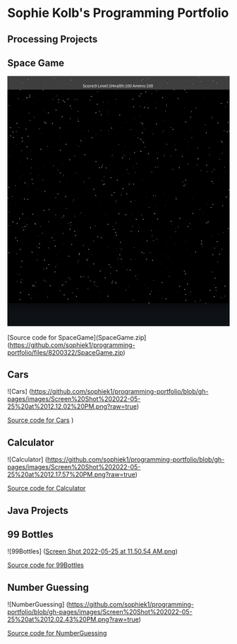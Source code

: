 # Sophie Kolb's Programming Portfolio

## Processing Projects

## Space Game

![SpaceGame](https://github.com/sophiek1/programming-portfolio/blob/gh-pages/images/Screen%20Shot%202022-03-07%20at%2012.32.42%20PM.png?raw=true)


[Source code for SpaceGame](SpaceGame.zip](https://github.com/sophiek1/programming-portfolio/files/8200322/SpaceGame.zip)

## Cars


![Cars] (https://github.com/sophiek1/programming-portfolio/blob/gh-pages/images/Screen%20Shot%202022-05-25%20at%2012.12.02%20PM.png?raw=true)

[Source code for Cars](https://github.com/sophiek1/programming-portfolio/files/8773551/cars.zip)
)
## Calculator

![Calculator] (https://github.com/sophiek1/programming-portfolio/blob/gh-pages/images/Screen%20Shot%202022-05-25%20at%2012.17.57%20PM.png?raw=true)

[Source code for Calculator](https://github.com/sophiek1/programming-portfolio/files/8773602/Calculator.2.zip)


## Java Projects 


## 99 Bottles

![99Bottles] ([Screen Shot 2022-05-25 at 11.50.54 AM.png](https://github.com/sophiek1/programming-portfolio/blob/gh-pages/images/Screen%20Shot%202022-05-25%20at%2011.50.54%20AM.png?raw=true))


[Source code for 99Bottles](https://replit.com/@SOPHIEKOLB/99Bottles#Main.java)

## Number Guessing

![NumberGuessing] (https://github.com/sophiek1/programming-portfolio/blob/gh-pages/images/Screen%20Shot%202022-05-25%20at%2012.02.43%20PM.png?raw=true)


[Source code for NumberGuessing](https://replit.com/@SOPHIEKOLB/GuessingGame#Main.java)
